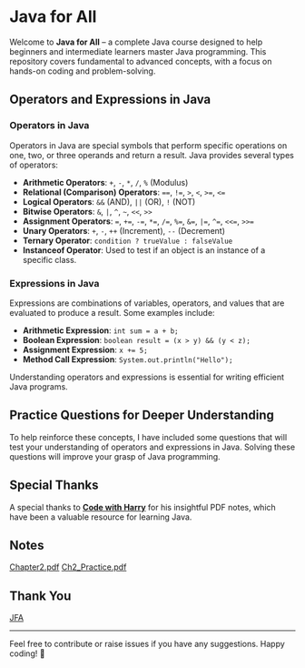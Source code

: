 # Java for All

Welcome to **Java for All** – a complete Java course designed to help beginners and intermediate learners master Java programming. This repository covers fundamental to advanced concepts, with a focus on hands-on coding and problem-solving.

## Operators and Expressions in Java

### **Operators in Java**
Operators in Java are special symbols that perform specific operations on one, two, or three operands and return a result. Java provides several types of operators:

- **Arithmetic Operators**: `+`, `-`, `*`, `/`, `%` (Modulus)
- **Relational (Comparison) Operators**: `==`, `!=`, `>`, `<`, `>=`, `<=`
- **Logical Operators**: `&&` (AND), `||` (OR), `!` (NOT)
- **Bitwise Operators**: `&`, `|`, `^`, `~`, `<<`, `>>`
- **Assignment Operators**: `=`, `+=`, `-=`, `*=`, `/=`, `%=`, `&=`, `|=`, `^=`, `<<=`, `>>=`
- **Unary Operators**: `+`, `-`, `++` (Increment), `--` (Decrement)
- **Ternary Operator**: `condition ? trueValue : falseValue`
- **Instanceof Operator**: Used to test if an object is an instance of a specific class.

### **Expressions in Java**
Expressions are combinations of variables, operators, and values that are evaluated to produce a result. Some examples include:

- **Arithmetic Expression**: `int sum = a + b;`
- **Boolean Expression**: `boolean result = (x > y) && (y < z);`
- **Assignment Expression**: `x += 5;`
- **Method Call Expression**: `System.out.println("Hello");`

Understanding operators and expressions is essential for writing efficient Java programs.

## Practice Questions for Deeper Understanding
To help reinforce these concepts, I have included some questions that will test your understanding of operators and expressions in Java. Solving these questions will improve your grasp of Java programming.

## Special Thanks
A special thanks to [**Code with Harry**](https://www.youtube.com/@CodeWithHarry) for his insightful PDF notes, which have been a valuable resource for learning Java.

## **Notes**
[Chapter2.pdf](https://github.com/user-attachments/files/18621924/Chapter2.pdf)
[Ch2_Practice.pdf](https://github.com/user-attachments/files/18644725/Ch2_Practice.pdf)


## Thank You
[JFA](https://github.com/abhinandan2540)

---
Feel free to contribute or raise issues if you have any suggestions. Happy coding! 🚀
